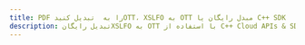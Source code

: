 ---title: PDF را به  تبدیل کنیدOTT، XSLFO به OTT مبدل رایگان یا C++ SDKdescription: تبدیل رایگانXSLFO به OTT با استفاده از C++ Cloud APIs & SDK همچنین اسناد PDF را در Cloud ایجاد، ویرایش و رندر کنید.---
